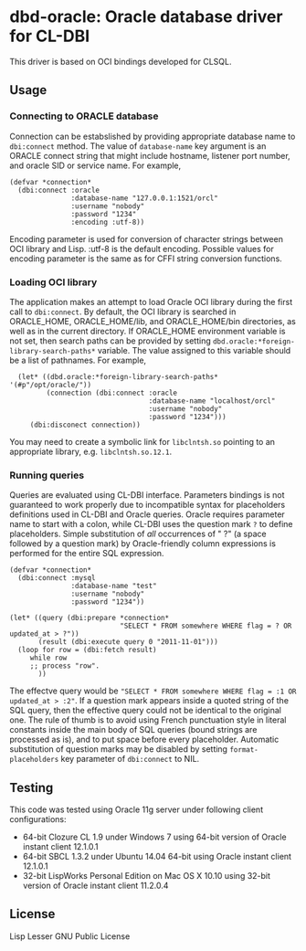 # dbd-oracle: Oracle database driver for CL-DBI

This driver is based on OCI bindings developed for CLSQL.

## Usage

### Connecting to ORACLE database

Connection can be estabslished by providing appropriate database name
to `dbi:connect` method. The value of `database-name` key argument is an
ORACLE connect string that might include hostname, listener port
number, and oracle SID or service name. For example,

```common-lisp
(defvar *connection*
  (dbi:connect :oracle
               :database-name "127.0.0.1:1521/orcl"
               :username "nobody"
               :password "1234"
               :encoding :utf-8))
```

Encoding parameter is used for conversion of character strings between
OCI library and Lisp. :utf-8 is the default encoding. Possible
values for encoding parameter is the same as for CFFI string
conversion functions.


### Loading OCI library

The application makes an attempt to load Oracle OCI library during the
first call to `dbi:connect`. By default, the OCI library is searched in
ORACLE_HOME, ORACLE_HOME/lib, and ORACLE_HOME/bin directories, as well
as in the current directory. If ORACLE_HOME environment variable is
not set, then search paths can be provided by setting
`dbd.oracle:*foreign-library-search-paths*` variable. The value
assigned to this variable should be a list of pathnames. For example,

```common-lisp
  (let* ((dbd.oracle:*foreign-library-search-paths* '(#p"/opt/oracle/"))
         (connection (dbi:connect :oracle
                                  :database-name "localhost/orcl"
                                  :username "nobody"
                                  :password "1234")))
     (dbi:disconect connection))
```

You may need to create a symbolic link for `libclntsh.so` pointing to
an appropriate library, e.g. `libclntsh.so.12.1`.

### Running queries

Queries are evaluated using CL-DBI interface. Parameters bindings is
not guaranteed to work properly due to incompatible syntax for
placeholders definitions used in CL-DBI and Oracle queries. Oracle
requires parameter name to start with a colon, while CL-DBI uses the
question mark `?` to define placeholders. Simple substitution of *all*
occurrences of " ?" (a space followed by a question mark) by
Oracle-friendly column expressions is performed for the entire SQL
expression.

```common-lisp
(defvar *connection*
  (dbi:connect :mysql
               :database-name "test"
               :username "nobody"
               :password "1234"))

(let* ((query (dbi:prepare *connection*
                           "SELECT * FROM somewhere WHERE flag = ? OR updated_at > ?"))
       (result (dbi:execute query 0 "2011-11-01")))
  (loop for row = (dbi:fetch result)
     while row
     ;; process "row".
       ))
```

The effectve query would be
`"SELECT * FROM somewhere WHERE flag = :1 OR updated_at > :2"`.
If a question mark appears inside a quoted string of the SQL query,
then the effective query could not be identical to the original
one. The rule of thumb is to avoid using French punctuation style in
literal constants inside the main body of SQL queries (bound strings
are processed as is), and to put space before every placeholder. Automatic
substitution of question marks may be disabled by setting
`format-placeholders` key parameter of `dbi:connect` to NIL.

## Testing

This code was tested using Oracle 11g server under following client configurations:

* 64-bit Clozure CL 1.9 under Windows 7 using 64-bit version of Oracle instant client 12.1.0.1
* 64-bit SBCL 1.3.2 under Ubuntu 14.04 64-bit using Oracle instant client 12.1.0.1
* 32-bit LispWorks Personal Edition on Mac OS X 10.10 using 32-bit version of Oracle instant client 11.2.0.4

## License

Lisp Lesser GNU Public License

